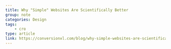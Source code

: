 ```yaml
---
title: Why "Simple" Websites Are Scientifically Better
group: note
categories: Design
tags:
    - cro
type: article
link: https://conversionxl.com/blog/why-simple-websites-are-scientifically-better/
---
```

